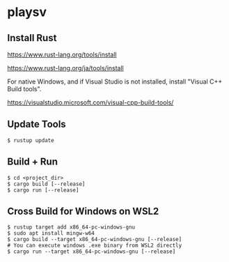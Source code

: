 # playsv

## Install Rust
https://www.rust-lang.org/tools/install

https://www.rust-lang.org/ja/tools/install

For native Windows, and if Visual Studio is not installed,
install "Visual C++ Build tools".

https://visualstudio.microsoft.com/visual-cpp-build-tools/

## Update Tools
```
$ rustup update
```

## Build + Run
```
$ cd <project_dir>
$ cargo build [--release]
$ cargo run [--release]
```

## Cross Build for Windows on WSL2
```
$ rustup target add x86_64-pc-windows-gnu
$ sudo apt install mingw-w64
$ cargo build --target x86_64-pc-windows-gnu [--release]
# You can execute windows .exe binary from WSL2 directly
$ cargo run --target x86_64-pc-windows-gnu [--release]
```
